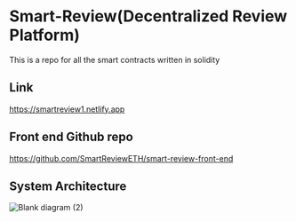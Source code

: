 # Smart-Review(Decentralized Review Platform)

This is a repo for all the smart contracts written in solidity

## Link
https://smartreview1.netlify.app

## Front end Github repo
https://github.com/SmartReviewETH/smart-review-front-end

## System Architecture
![Blank diagram (2)](https://github.com/vvvxxx321/Smart-Review/assets/55036290/66cc9ae2-7bf5-447f-a831-6111354e8229)
